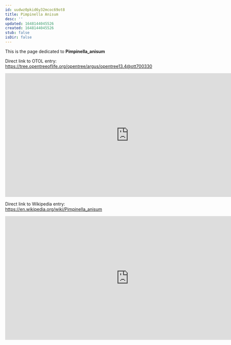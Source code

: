 ```yaml
---
id: uudwz0pkid6y32mcoc69ot8
title: Pimpinella Anisum
desc: ''
updated: 1648144045526
created: 1648144045526
stub: false
isDir: false
---
```

This is the page dedicated to **Pimpinella_anisum**


Direct link to OTOL entry: https://tree.opentreeoflife.org/opentree/argus/opentree13.4@ott700330



<html>
    <body>
    <iframe src="https://tree.opentreeoflife.org/opentree/argus/opentree13.4@ott700330"
    width="800" height="400" frameborder="0" allowfullscreen> </iframe>
    </body>
</html>
    


Direct link to Wikipedia entry: https://en.wikipedia.org/wiki/Pimpinella_anisum



<html>
    <body>
    <iframe src="https://en.wikipedia.org/wiki/Pimpinella_anisum"
    width="800" height="400" frameborder="0" allowfullscreen> </iframe>
    </body>
</html>
    
